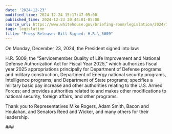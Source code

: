 ```yaml
---
date: '2024-12-23'
modified_time: 2024-12-24 15:17:47-05:00
published_time: 2024-12-23 20:44:01-05:00
source_url: https://www.whitehouse.gov/briefing-room/legislation/2024/12/23/press-release-bill-signed-h-r-5009/
tags: legislation
title: "Press Release: Bill Signed: H.R.\_5009"
---
```

 
On Monday, December 23, 2024, the President signed into law:

H.R. 5009, the “Servicemember Quality of Life Improvement and National
Defense Authorization Act for Fiscal Year 2025,” which authorizes fiscal
year 2025 appropriations principally for Department of Defense programs
and military construction, Department of Energy national security
programs, Intelligence programs, and Department of State programs;
specifies a military basic pay increase and other authorities relating
to the U.S. Armed Forces; and provides authorities related to and makes
other modifications to national security, foreign affairs, and other
programs.

Thank you to Representatives Mike Rogers, Adam Smith, Bacon and
Houlahan, and Senators Reed and Wicker, and many others for their
leadership.

\###
